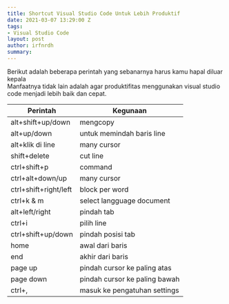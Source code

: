 ```yaml
---
title: Shortcut Visual Studio Code Untuk Lebih Produktif
date: 2021-03-07 13:29:00 Z
tags:
- Visual Studio Code
layout: post
author: irfnrdh
summary: 
---
```


Berikut adalah beberapa perintah yang sebanarnya harus kamu hapal diluar kepala  
Manfaatnya tidak lain adalah agar produktifitas menggunakan visual studio code menjadi lebih baik dan cepat.

|Perintah  |Kegunaan  |
|---------|---------|
|alt+shift+up/down       | mengcopy |  
|alt+up/down             | untuk memindah baris line |
|alt+klik di line        | many cursor |
|shift+delete            | cut line |   
|ctrl+shift+p            | command |
|ctrl+alt+down/up        | many cursor |  
|ctrl+shift+right/left   | block per word |  
|ctrl+k & m              | select langguage document |  
|alt+left/right          | pindah tab |
|ctrl+i                  | pilih line |
|ctrl+shift+up/down      | pindah posisi tab   |
|home                    | awal dari baris   |
|end                     | akhir dari baris  |
|page up                 | pindah cursor ke paling atas  |
|page down               | pindah cursor ke paling bawah  | 
|ctrl+,                  | masuk ke pengatuhan settings  |


<!-- https://shortcutworld.com/VSCode/win/Visual-Studio-Code_Shortcuts
 -->